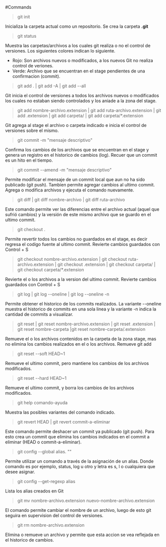 #Commands

>git init 

Inicializa la carpeta actual como un repositorio. Se crea la carpeta **.git**

>git status

Muestra las carpetas/archivos a los cuales git realiza o no el control de versiones. Los siguientes colores indican lo siguiente.
- Rojo: Son archivos nuevos o modificados, a los nuevos Git no realiza control de veriones.
- Verde: Archivo que se encuentran en el stage pendientes de una confirmacion (commit).

> git add . | git add -A | git add --all

Git inicia el control de versiones a todos los archivos nuevos o modificados los cuales no estaban siendo controlados y los aniade a la zona del stage.

> git add nombre-archivo.extension | git add ruta-archivo.extension | git add .extension | git add carpeta/ | git add carpeta/*.extension

Git agrega al stage el archivo o carpeta indicado e inicia el control de versiones sobre el mismo.

>git commit -m "mensaje descriptivo"

Confirma los cambios de los archivos que se encuentran en el stage y genera un registro en el historico de cambios (log). Recuer que un commit es un hito en el tiempo.

>git commit --amend -m "mensaje descriptivo"

Permite modificar el mensaje de un commit local que aun no ha sido publicado (git push). Tambien permite agregar cambios al ultimo commit. Agrega o modifica archivos y ejecuta el comando nuevamente.

>git diff | git diff nombre-archivo | git diff ruta-archivo

Este comando permite ver las diferencias entre el archivo actual (aquel que sufrió cambios) y la versión de este mismo archivo que se guardo en el ultimo commit.

>git checkout .

Permite revertir todos los cambios no guardados en el stage, es decir regresa el codigo fuente al ultimo commit.
Revierte cambios guardados con Control + S

>git checkout nombre-archivo.extension | git checkout ruta-archivo.extension | git checkout .extension | git checkout carpeta/ | git checkout carpeta/*.extension

Revierte el o los archivos a la version del ultimo commit.
Revierte cambios guardados con Control + S

>git log | git log --oneline | git log --oneline -n

Permite obtener el historico de los commits realizados. La variante --oneline muestra el historico de commits en una sola linea y la variante -n indica la cantidad de commits a visualizar.

>git reset | git reset nombre-archivo.extension | git reset .extension | git reset nombre-carpeta |git reset nombre-carpeta/.extension

Remueve el o los archivos contenidos en la carpeta de la zona stage, mas no elimina los cambios realizados en el o los archivos.
Remueve git add
>git reset --soft HEAD~1

Remueve el ultimo commit, pero mantiene los cambios de los archivos modificados.

>git reset --hard HEAD~1

Remueve el ultimo commit, y borra los cambios de los archivos modificados.

>git help comando-ayuda

Muestra las posibles variantes del comando indicado.

> git revert HEAD | git revert commit-a-eliminar

Este comando permite deshacer un commit ya publicado (git push). Para esto crea un commit que elimina los cambios indicados en el commit a eliminar (HEAD o commit-a-eliminar).

>git config --global alias.<letra> "<comando>" 

Permite utilizar un comando a través de la asignación de un alias. Donde comando es por ejemplo, status, log u otro y letra es s, l o cualquiera que desee asignar. 

>git config --get-regexp alias

Lista los alias creados en Git

>git mv nombre-archivo.extension nuevo-nombre-archivo.extension

El comando permite cambiar el nombre de un archivo, luego de esto git seguira en supervision del control de versiones.

>git rm nombre-archivo.extension

Elimina o remueve un archivo y permite que esta accion se vea reflejada en el historico de cambios.

